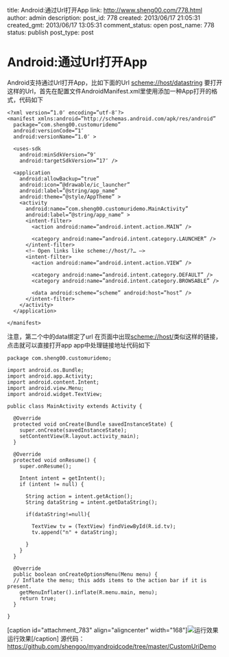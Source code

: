 title: Android:通过Url打开App
link: http://www.sheng00.com/778.html
author: admin
description: 
post_id: 778
created: 2013/06/17 21:05:31
created_gmt: 2013/06/17 13:05:31
comment_status: open
post_name: 778
status: publish
post_type: post

# Android:通过Url打开App

Android支持通过Url打开App，比如下面的Url <scheme://host/datastring> 要打开这样的Url，首先在配置文件AndroidManifest.xml里使用<data>添加一种App打开的格式，代码如下 
    
    
    <?xml version=”1.0″ encoding=”utf-8″?>
    <manifest xmlns:android=”http://schemas.android.com/apk/res/android”
      package=”com.sheng00.customuridemo”
      android:versionCode=”1″
      android:versionName=”1.0″ >
    
      <uses-sdk
        android:minSdkVersion=”9″
        android:targetSdkVersion=”17″ />
    
      <application
        android:allowBackup=”true”
        android:icon=”@drawable/ic_launcher”
        android:label=”@string/app_name”
        android:theme=”@style/AppTheme” >
        <activity
          android:name=”com.sheng00.customuridemo.MainActivity”
          android:label=”@string/app_name” >
          <intent-filter>
            <action android:name=”android.intent.action.MAIN” />
    
            <category android:name=”android.intent.category.LAUNCHER” />
          </intent-filter>
          <!– Open links like scheme://host/?… –>
          <intent-filter>
            <action android:name=”android.intent.action.VIEW” />
    
            <category android:name=”android.intent.category.DEFAULT” />
            <category android:name=”android.intent.category.BROWSABLE” />
    
            <data android:scheme=”scheme” android:host=”host” />
          </intent-filter>
        </activity>
      </application>
    
    </manifest>
    

注意，第二个<intent-filter>中的data绑定了url 在页面中出现<scheme://host/>类似这样的链接，点击就可以直接打开app app中处理链接地址代码如下 
    
    
    package com.sheng00.customuridemo;
    
    import android.os.Bundle;
    import android.app.Activity;
    import android.content.Intent;
    import android.view.Menu;
    import android.widget.TextView;
    
    public class MainActivity extends Activity {
    
      @Override
      protected void onCreate(Bundle savedInstanceState) {
        super.onCreate(savedInstanceState);
        setContentView(R.layout.activity_main);
      }
    
      @Override
      protected void onResume() {
        super.onResume();
    
        Intent intent = getIntent();
        if (intent != null) {
    
          String action = intent.getAction();
          String dataString = intent.getDataString();
    
          if(dataString!=null){
    
            TextView tv = (TextView) findViewById(R.id.tv);
            tv.append("n" + dataString);
    
          }
        }
      }
    
      @Override
      public boolean onCreateOptionsMenu(Menu menu) {
      // Inflate the menu; this adds items to the action bar if it is present.
        getMenuInflater().inflate(R.menu.main, menu);
        return true;
      }
    
    }
    

[caption id="attachment_783" align="aligncenter" width="168"]![运行效果](/wp-content/uploads/2013/06/device-2013-06-17-222823-168x300.png) 运行效果[/caption] 源代码：<https://github.com/shengoo/myandroidcode/tree/master/CustomUriDemo>